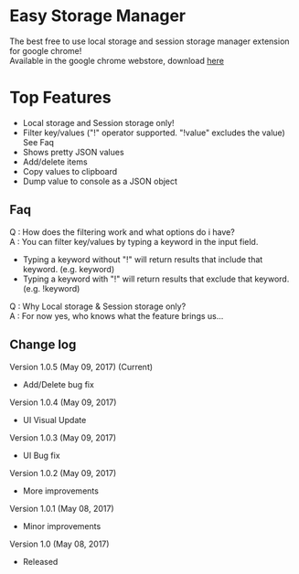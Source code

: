 Easy Storage Manager
==========================

The best free to use local storage and session storage manager extension for google chrome!    
Available in the google chrome webstore, download [here](https://chrome.google.com/webstore/detail/easy-storage-manager/ifpigodghnlhaaeibphbkloekpcpmcfo)


Top Features
==========================
 - Local storage and Session storage only!
 - Filter key/values ("!" operator supported. "!value" excludes the value) See Faq
 - Shows pretty JSON values
 - Add/delete items
 - Copy values to clipboard
 - Dump value to console as a JSON object

Faq
----------------------
Q : How does the filtering work and what options do i have?  
A : You can filter key/values by typing a keyword in the input field.  
- Typing a keyword without "!" will return results that include that keyword. (e.g. keyword)  
- Typing a keyword with "!" will return results that exclude that keyword. (e.g. !keyword)  

Q : Why Local storage & Session storage only?  
A : For now yes, who knows what the feature brings us...  



Change log
----------------------
Version 1.0.5 (May 09, 2017) (Current)
- Add/Delete bug fix

Version 1.0.4 (May 09, 2017)
- UI Visual Update

Version 1.0.3 (May 09, 2017)
- UI Bug fix

Version 1.0.2 (May 09, 2017)
- More improvements

Version 1.0.1 (May 08, 2017)
- Minor improvements

Version 1.0 (May 08, 2017)
- Released
